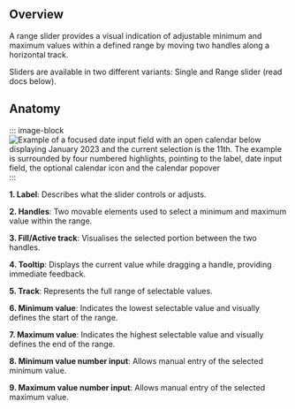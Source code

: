 <script setup>
import Overview from './overview.md';
import data from './data.json';
import { mapFrameworkStatuses } from '../utils.js';
</script>

<components-status v-bind="mapFrameworkStatuses(data.frameworks)" />

## Overview

A range slider provides a visual indication of adjustable minimum and maximum values within a defined range by moving two handles along a horizontal track.

Sliders are available in two different variants: Single and Range slider (read docs below).

## Anatomy

::: image-block
![Example of a focused date input field with an open calendar below displaying January 2023 and the current selection is the 11th. The example is surrounded by four numbered highlights, pointing to the label, date input field, the optional calendar icon and the calendar popover](/components/rangeslider/overview-1.svg)
:::

**1. Label**: Describes what the slider controls or adjusts.

**2. Handles**: Two movable elements used to select a minimum and maximum value within the range.

**3. Fill/Active track**: Visualises the selected portion between the two handles.

**4. Tooltip**: Displays the current value while dragging a handle, providing immediate feedback.

**5. Track**: Represents the full range of selectable values.

**6. Minimum value**: Indicates the lowest selectable value and visually defines the start of the range.

**7. Maximum value**: Indicates the highest selectable value and visually defines the end of the range.

**8. Minimum value number input**: Allows manual entry of the selected minimum value.

**9. Maximum value number input**: Allows manual entry of the selected maximum value.
